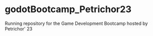 # godotBootcamp_Petrichor23
Running repository for the Game Development Bootcamp hosted by Petrichor' 23
